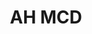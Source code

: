 ---
#This is just for you to quickly see what the file is - it can be anything you want
title: AH MCD

#This must match the level for the page you want it to appear on
level: Additional

#This must match the category id for the table the table you wish this to appear in
category: multiplechoicedata

#This must match the subject you wish this to appear in
subject: Chemistry

#There should be an entry here for each column in the table you wish to populate:
'#': 1
Age: Advanced Higher
Years Covered: 2016-2017
File:
    - url: /chemistry/additional/mcdata/SQAnewAdvancedHigherMCdata.pdf
      link_text: MC Data
---